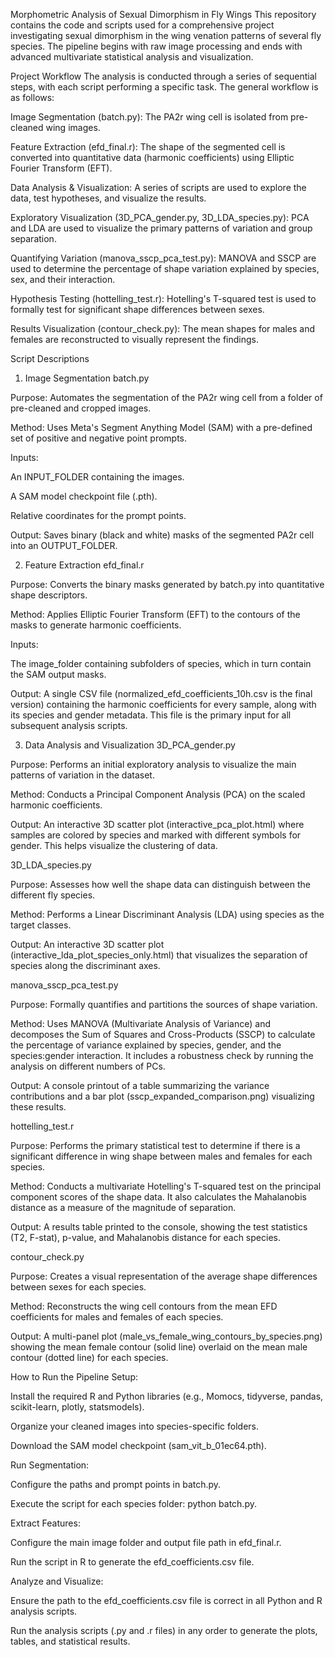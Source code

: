 Morphometric Analysis of Sexual Dimorphism in Fly Wings
This repository contains the code and scripts used for a comprehensive project investigating sexual dimorphism in the wing venation patterns of several fly species. The pipeline begins with raw image processing and ends with advanced multivariate statistical analysis and visualization.

Project Workflow
The analysis is conducted through a series of sequential steps, with each script performing a specific task. The general workflow is as follows:

Image Segmentation (batch.py): The PA2r wing cell is isolated from pre-cleaned wing images.

Feature Extraction (efd_final.r): The shape of the segmented cell is converted into quantitative data (harmonic coefficients) using Elliptic Fourier Transform (EFT).

Data Analysis & Visualization: A series of scripts are used to explore the data, test hypotheses, and visualize the results.

Exploratory Visualization (3D_PCA_gender.py, 3D_LDA_species.py): PCA and LDA are used to visualize the primary patterns of variation and group separation.

Quantifying Variation (manova_sscp_pca_test.py): MANOVA and SSCP are used to determine the percentage of shape variation explained by species, sex, and their interaction.

Hypothesis Testing (hottelling_test.r): Hotelling's T-squared test is used to formally test for significant shape differences between sexes.

Results Visualization (contour_check.py): The mean shapes for males and females are reconstructed to visually represent the findings.

Script Descriptions
1. Image Segmentation
batch.py

Purpose: Automates the segmentation of the PA2r wing cell from a folder of pre-cleaned and cropped images.

Method: Uses Meta's Segment Anything Model (SAM) with a pre-defined set of positive and negative point prompts.

Inputs:

An INPUT_FOLDER containing the images.

A SAM model checkpoint file (.pth).

Relative coordinates for the prompt points.

Output: Saves binary (black and white) masks of the segmented PA2r cell into an OUTPUT_FOLDER.

2. Feature Extraction
efd_final.r

Purpose: Converts the binary masks generated by batch.py into quantitative shape descriptors.

Method: Applies Elliptic Fourier Transform (EFT) to the contours of the masks to generate harmonic coefficients.

Inputs:

The image_folder containing subfolders of species, which in turn contain the SAM output masks.

Output: A single CSV file (normalized_efd_coefficients_10h.csv is the final version) containing the harmonic coefficients for every sample, along with its species and gender metadata. This file is the primary input for all subsequent analysis scripts.

3. Data Analysis and Visualization
3D_PCA_gender.py

Purpose: Performs an initial exploratory analysis to visualize the main patterns of variation in the dataset.

Method: Conducts a Principal Component Analysis (PCA) on the scaled harmonic coefficients.

Output: An interactive 3D scatter plot (interactive_pca_plot.html) where samples are colored by species and marked with different symbols for gender. This helps visualize the clustering of data.

3D_LDA_species.py

Purpose: Assesses how well the shape data can distinguish between the different fly species.

Method: Performs a Linear Discriminant Analysis (LDA) using species as the target classes.

Output: An interactive 3D scatter plot (interactive_lda_plot_species_only.html) that visualizes the separation of species along the discriminant axes.

manova_sscp_pca_test.py

Purpose: Formally quantifies and partitions the sources of shape variation.

Method: Uses MANOVA (Multivariate Analysis of Variance) and decomposes the Sum of Squares and Cross-Products (SSCP) to calculate the percentage of variance explained by species, gender, and the species:gender interaction. It includes a robustness check by running the analysis on different numbers of PCs.

Output: A console printout of a table summarizing the variance contributions and a bar plot (sscp_expanded_comparison.png) visualizing these results.

hottelling_test.r

Purpose: Performs the primary statistical test to determine if there is a significant difference in wing shape between males and females for each species.

Method: Conducts a multivariate Hotelling's T-squared test on the principal component scores of the shape data. It also calculates the Mahalanobis distance as a measure of the magnitude of separation.

Output: A results table printed to the console, showing the test statistics (T2, F-stat), p-value, and Mahalanobis distance for each species.

contour_check.py

Purpose: Creates a visual representation of the average shape differences between sexes for each species.

Method: Reconstructs the wing cell contours from the mean EFD coefficients for males and females of each species.

Output: A multi-panel plot (male_vs_female_wing_contours_by_species.png) showing the mean female contour (solid line) overlaid on the mean male contour (dotted line) for each species.

How to Run the Pipeline
Setup:

Install the required R and Python libraries (e.g., Momocs, tidyverse, pandas, scikit-learn, plotly, statsmodels).

Organize your cleaned images into species-specific folders.

Download the SAM model checkpoint (sam_vit_b_01ec64.pth).

Run Segmentation:

Configure the paths and prompt points in batch.py.

Execute the script for each species folder: python batch.py.

Extract Features:

Configure the main image folder and output file path in efd_final.r.

Run the script in R to generate the efd_coefficients.csv file.

Analyze and Visualize:

Ensure the path to the efd_coefficients.csv file is correct in all Python and R analysis scripts.

Run the analysis scripts (.py and .r files) in any order to generate the plots, tables, and statistical results.
